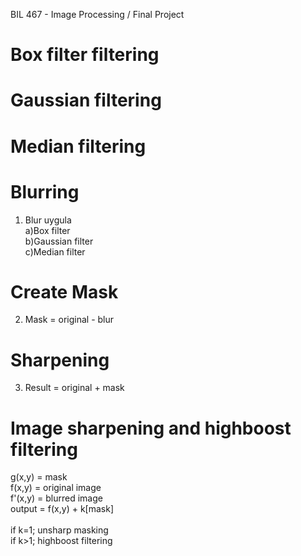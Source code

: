 BIL 467 - Image Processing / Final Project

# Box filter filtering

# Gaussian filtering

# Median filtering

# Blurring
1) Blur uygula<br/>
    a)Box filter<br/>
    b)Gaussian filter<br/>
    c)Median filter

# Create Mask
2) Mask = original - blur

# Sharpening
3) Result = original + mask

# Image sharpening and highboost filtering
g(x,y) = mask<br/>
f(x,y) = original image<br/>
f'(x,y) = blurred image<br/>
output = f(x,y) + k[mask]<br/>
<br/>
if k=1; unsharp masking<br/>
if k>1; highboost filtering
